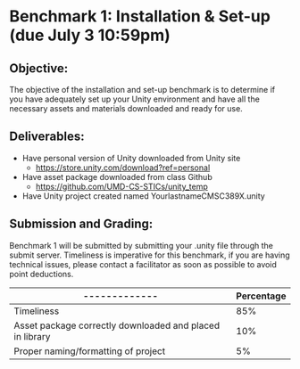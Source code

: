 # Benchmark 1: Installation & Set-up (due July 3 10:59pm)
## Objective:
The objective of the installation and set-up benchmark is to determine if you have adequately set up your Unity environment and have all the necessary assets and materials downloaded and ready for use.
## Deliverables:
- Have personal version of Unity downloaded from Unity site
     - https://store.unity.com/download?ref=personal 
- Have asset package downloaded from class Github
    - https://github.com/UMD-CS-STICs/unity_temp 
- Have Unity project created named YourlastnameCMSC389X.unity
## Submission and Grading:
Benchmark 1 will be submitted by submitting your .unity file through the submit server. Timeliness is imperative for this benchmark, if you are having technical issues, please contact a facilitator as soon as possible to avoid point deductions.

| ------------- | Percentage |
| ------------- | -----|
| Timeliness | 85%  | 
| Asset package correctly downloaded and placed in library | 10%  | 
| Proper naming/formatting of project | 5% |
